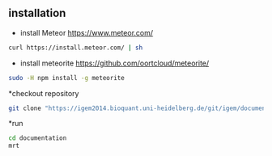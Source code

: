 ## installation
* install Meteor https://www.meteor.com/

```bash
curl https://install.meteor.com/ | sh
```
* install meteorite https://github.com/oortcloud/meteorite/

```bash
sudo -H npm install -g meteorite
```
*checkout repository

```bash
git clone "https://igem2014.bioquant.uni-heidelberg.de/git/igem/documentation.git"
```
*run

```bash
cd documentation
mrt
```